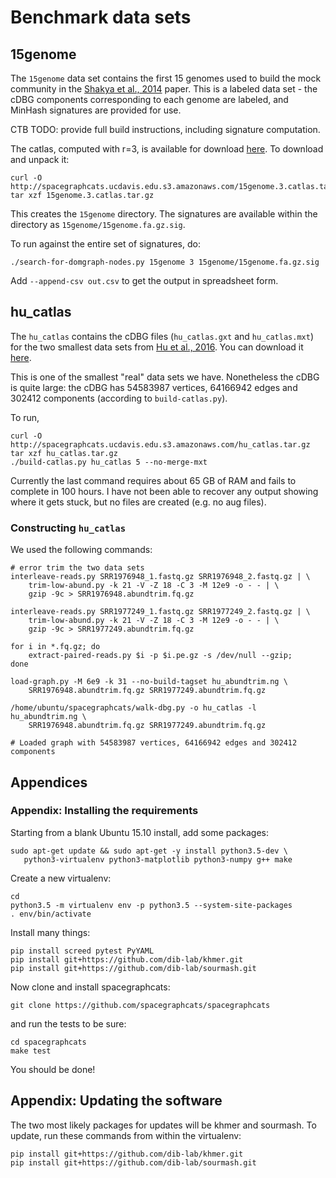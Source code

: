 # Benchmark data sets

## 15genome

The `15genome` data set contains the first 15 genomes used to build
the mock community in the
[Shakya et al., 2014](https://www.ncbi.nlm.nih.gov/pmc/articles/PMC3665634/)
paper.  This is a labeled data set - the cDBG components corresponding to
each genome are labeled, and MinHash signatures are provided for use.

CTB TODO: provide full build instructions, including signature computation.

The catlas, computed with r=3, is available for download
[here](http://spacegraphcats.ucdavis.edu.s3.amazonaws.com/15genome.3.catlas.tar.gz).  To download and unpack it:

    curl -O http://spacegraphcats.ucdavis.edu.s3.amazonaws.com/15genome.3.catlas.tar.gz
    tar xzf 15genome.3.catlas.tar.gz
    
This creates the `15genome` directory.  The signatures are available within
the directory as `15genome/15genome.fa.gz.sig`.

To run against the entire set of signatures, do:

    ./search-for-domgraph-nodes.py 15genome 3 15genome/15genome.fa.gz.sig
    
Add `--append-csv out.csv` to get the output in spreadsheet form.

## hu_catlas

The `hu_catlas` contains the cDBG files (`hu_catlas.gxt` and
`hu_catlas.mxt`) for the two smallest data sets from
[Hu et al., 2016](http://mbio.asm.org/content/7/1/e01669-15.full).
You can download it
[here](http://spacegraphcats.ucdavis.edu.s3.amazonaws.com/hu_catlas.tar.gz).

This is one of the smallest "real" data sets we have.  Nonetheless the
cDBG is quite large: the cDBG has 54583987 vertices, 64166942 edges
and 302412 components (according to `build-catlas.py`).

To run,

    curl -O http://spacegraphcats.ucdavis.edu.s3.amazonaws.com/hu_catlas.tar.gz
    tar xzf hu_catlas.tar.gz
    ./build-catlas.py hu_catlas 5 --no-merge-mxt

Currently the last command requires about 65 GB of RAM and fails to complete
in 100 hours.  I have not been able to recover any output showing where it
gets stuck, but no files are created (e.g. no aug files).

### Constructing `hu_catlas`

We used the following commands:

    # error trim the two data sets
    interleave-reads.py SRR1976948_1.fastq.gz SRR1976948_2.fastq.gz | \
        trim-low-abund.py -k 21 -V -Z 18 -C 3 -M 12e9 -o - - | \
        gzip -9c > SRR1976948.abundtrim.fq.gz
        
    interleave-reads.py SRR1977249_1.fastq.gz SRR1977249_2.fastq.gz | \
        trim-low-abund.py -k 21 -V -Z 18 -C 3 -M 12e9 -o - - | \
        gzip -9c > SRR1977249.abundtrim.fq.gz 
        
    for i in *.fq.gz; do 
        extract-paired-reads.py $i -p $i.pe.gz -s /dev/null --gzip;
    done

    load-graph.py -M 6e9 -k 31 --no-build-tagset hu_abundtrim.ng \
        SRR1976948.abundtrim.fq.gz SRR1977249.abundtrim.fq.gz

    /home/ubuntu/spacegraphcats/walk-dbg.py -o hu_catlas -l hu_abundtrim.ng \
        SRR1976948.abundtrim.fq.gz SRR1977249.abundtrim.fq.gz

    # Loaded graph with 54583987 vertices, 64166942 edges and 302412 components

## Appendices

### Appendix: Installing the requirements

Starting from a blank Ubuntu 15.10 install, add some packages:

    sudo apt-get update && sudo apt-get -y install python3.5-dev \
       python3-virtualenv python3-matplotlib python3-numpy g++ make
       
Create a new virtualenv:

    cd
    python3.5 -m virtualenv env -p python3.5 --system-site-packages
    . env/bin/activate

Install many things:

    pip install screed pytest PyYAML
    pip install git+https://github.com/dib-lab/khmer.git
    pip install git+https://github.com/dib-lab/sourmash.git

Now clone and install spacegraphcats:

    git clone https://github.com/spacegraphcats/spacegraphcats

and run the tests to be sure:

    cd spacegraphcats
    make test
    
You should be done!

## Appendix: Updating the software

The two most likely packages for updates will be khmer and sourmash.  To
update, run these commands from within the virtualenv:

    pip install git+https://github.com/dib-lab/khmer.git
    pip install git+https://github.com/dib-lab/sourmash.git
